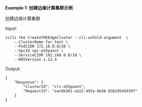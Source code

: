 **Example 1: 创建边缘计算集群示例**

创建边缘计算集群

Input: 

```
tccli tke CreateTKEEdgeCluster --cli-unfold-argument  \
    --ClusterName for_test \
    --PodCIDR 172.16.0.0/20 \
    --VpcId vpc-e55paxnt \
    --ServiceCIDR 192.168.0.0/18 \
    --K8SVersion 1.12.4
```

Output: 
```
{
    "Response": {
        "ClusterId": "cls-e55paxnt",
        "RequestId": "eac6b301-a322-493a-8e36-83b295459397"
    }
}
```

